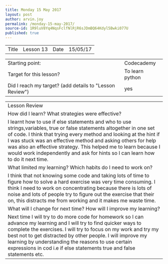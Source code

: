 ```yaml
---
title: Monday 15 May 2017
layout: post
author: arvin.joy
permalink: /monday-15-may-2017/
source-id: 1R9luV8Yq4NqsFclfNlRjR6sJDmBQ64Kdyl5Bwki077U
published: true
---
```

<table>
  <tr>
    <td>Title</td>
    <td>Lesson 13</td>
    <td>Date</td>
    <td>15/05/17</td>
  </tr>
</table>


<table>
  <tr>
    <td>Starting point:</td>
    <td>Codecademy</td>
  </tr>
  <tr>
    <td>Target for this lesson?</td>
    <td>To learn python </td>
  </tr>
  <tr>
    <td>Did I reach my target? 
(add details to "Lesson Review")</td>
    <td> yes</td>
  </tr>
</table>


<table>
  <tr>
    <td>Lesson Review</td>
  </tr>
  <tr>
    <td>How did I learn? What strategies were effective? </td>
  </tr>
  <tr>
    <td>I learnt how to use if else statements and who to use strings,variables, true or false statements altogether in one set of code. I think that trying every method and looking at the hint if I was stuck was an effective method and asking others for help was also an effective strategy. This helped me to learn because I would work independently and ask for hints so I can learn how to do it next time.</td>
  </tr>
  <tr>
    <td>What limited my learning? Which habits do I need to work on? </td>
  </tr>
  <tr>
    <td>I think that not knowing some code and taking lots of time to figure how to solve a hard exercise was very time consuming. I think I need to work on concentrating because there is lots of noise and lots of people try to figure out the exercise that their on, this distracts me from working and it makes me waste time. </td>
  </tr>
  <tr>
    <td>What will I change for next time? How will I improve my learning?</td>
  </tr>
  <tr>
    <td>Next time I will try to do more code for homework so I can advance my learning and I will try to find quicker ways to complete the exercises. I will try to focus on my work and try my best not to get distracted by other people. I will improve my learning by understanding the reasons to use certain expressions in cod i.e if else statements true and false statements etc. </td>
  </tr>
</table>


